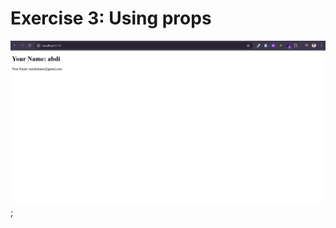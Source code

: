 # Exercise 3: Using props

![Exercise 3](/exercise3/src/assets/Screenshot%202025-08-10%20141819.png);